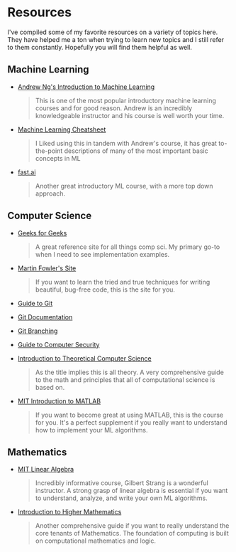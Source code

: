 # Resources

I've compiled some of my favorite resources on a variety of topics here.
They have helped me a ton when trying to learn new topics and I still refer to them
constantly. Hopefully you will find them helpful as well.

## Machine Learning

- [Andrew Ng's Introduction to Machine Learning](https://www.coursera.org/learn/machine-learning)
  >This is one of the most popular introductory machine learning courses and for good reason. Andrew
  is an incredibly knowledgeable instructor and his course is well worth your time.

- [Machine Learning Cheatsheet](https://ml-cheatsheet.readthedocs.io/en/latest/index.html)
  >I Liked using this in tandem with Andrew's course, it has great to-the-point
  descriptions of many of the most important basic concepts in ML

- [fast.ai](https://www.fast.ai/)
  >Another great introductory ML course, with a more top down approach.


## Computer Science

- [Geeks for Geeks](https://www.geeksforgeeks.org/)
  >A great reference site for all things comp sci. My primary go-to when I need to see implementation examples.

- [Martin Fowler's Site](https://martinfowler.com/)
  >If you want to learn the tried and true techniques for writing beautiful, bug-free code, this is the site for you.

- [Guide to Git](https://mg.readthedocs.io/index.html)

- [Git Documentation](https://git-scm.com/book/en/v2)

- [Git Branching](https://learngitbranching.js.org/)

- [Guide to Computer Security](https://gist.github.com/nfarrar/b7fc7ded1858be854251)

- [Introduction to Theoretical Computer Science](https://introtcs.org/public/index.html)
  >As the title implies this is all theory. A very comprehensive guide to the math and principles
  that all of computational science is based on.

- [MIT Introduction to MATLAB](https://ocw.mit.edu/courses/mathematics/18-s997-introduction-to-matlab-programming-fall-2011/index.htm)
  > If you want to become great at using MATLAB, this is the course for you.
  It's a perfect supplement if you really want to understand how to implement your ML algorithms.

## Mathematics

- [MIT Linear Algebra](https://ocw.mit.edu/courses/mathematics/18-06sc-linear-algebra-fall-2011/)
  >Incredibly informative course, Gilbert Strang is a wonderful instructor. A strong grasp of linear algebra is essential
  if you want to understand, analyze, and write your own ML algorithms.

- [Introduction to Higher Mathematics](https://www.whitman.edu/mathematics/higher_math_online/)
  >Another comprehensive guide if you want to really understand the core tenants of Mathematics.
  The foundation of computing is built on computational mathematics and logic.
